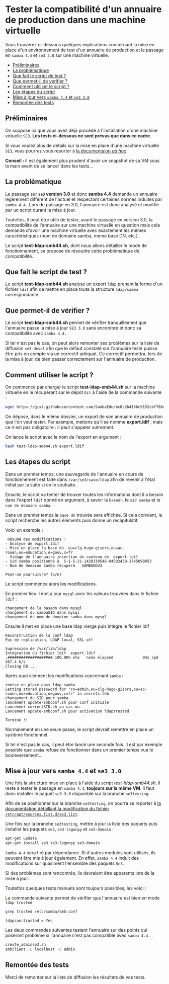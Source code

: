 # Tester la compatibilité d'un annuaire de production dans une machine virtuelle

Vous trouverez ci-dessous quelques explications concernant la mise en place d'un environnement de test d'un annuaire de production et le passage en `samba 4.4` et `se3 3.0` sur une machine virtuelle.

* [Préliminaires](#préliminaires)
* [La problématique](#la-problématique)    
* [Que fait le script de test ?](#que-fait-le-script-de-test-)
* [Que permet-il de vérifier ?](#que-permet-il-de-vérifier-)
* [Comment utiliser le script ?](#comment-utiliser-le-script-)
* [Les étapes du script](#les-étapes-du-script)
* [Mise à jour vers `samba 4.4` et `se3 3.0`](#mise-à-jour-vers-samba-44-et-se3-30)
* [Remontée des tests](#remontée-des-tests)


## Préliminaires

On suppose ici que vous avez déjà procédé à l'installation d'une machine virtuelle `SE3`. **Les tests ci-dessous ne sont prévus que dans ce cadre**.

Si vous voulez plus de détails sur la mise en place d'une machine virtuelle `SE3`, vous pourrez vous reporter à [la documentaion *ad hoc*](http://wiki.dane.ac-versailles.fr/index.php?title=Installer_un_r%C3%A9seau_SE3_avec_VirtualBox).


**Conseil :**  il est également plus prudent d'avoir un snapshot de sa VM sous la main avant de se lancer dans les tests…


## La problématique

Le passage sur **`se3` version 3.0** et donc **samba 4.4** demande un annuaire légèrement différent de l'actuel et respectant certaines normes induites par `samba 4.4.` Lors du passage en 3.0, l'annuaire est donc analysé et modifié par un script durant la mise à jour.

Toutefois, il peut être utile de tester, avant le passage en version 3.0, la compatibilité de l'annuaire sur une machine virtuelle en question mais cela demande d'avoir une machine virtuelle avec exactement les mêmes caractéristiques (nom de domaine samba, meme base DN, etc.).

Le script **test-ldap-smb44.sh**, dont nous allons détailler le mode de fonctionnement, se propose de résoudre cette problématique de compatibilité.


## Que fait le script de test ?

Le script **test-ldap-smb44.sh** analyse un export `ldap` prenant la forme d'un fichier `ldif` afin de mettre en place toute la structure `ldap/samba` correspondante. 


## Que permet-il de vérifier ?

Le script **test-ldap-smb44.sh** permet de vérifier tranquillement que l'annuaire passe la mise à jour `SE3 3.0` sans encombre et donc sa compatibilité avec `samba 4.4.`

Si tel n'est pas le cas, on peut alors remonter ses problèmes sur la liste de diffusion `se3-devel` afin que le défaut constaté sur l'annuaire testé puisse être pris en compte via un correctif adéquat. Ce correctif permettra, lors de la mise à jour, de bien passer correctement sur l'annuaire de production. 


## Comment utiliser le script ?

On commence par charger le script **test-ldap-smb44.sh** sur la machine virtuelle en le récupérant sur le dépot `Git` à l'aide de la commande suivante :
```sh
wget https://gist.githubusercontent.com/SambaEdu/bc0c2b4166c9152cbf786cefb271b2e8/raw/f9bce505cbd545ce05230c149892b0bee72b1830/test-ldap-smb44.sh
```

On dépose, dans le même dossier, un export de son annuaire de production que l'on veut tester. Par exemple, mettons qu'il se nomme **export.ldif** ; mais ce n'est pas obligatoire : il peut s'appeler autrement.

On lance le script avec le nom de l'export en argument :
```sh
bash test-ldap-smb44.sh export.ldif
```

## Les étapes du script

Dans un premier temps, une sauvegarde de l'annuaire en cours de fonctionnement est faite dans `/var/se3/save/ldap` afin de revenir à l'état initial par la suite si on le souhaite.

Ensuite, le script va tenter de trouver toutes les informations dont il a besoin dans l'export `ldif` donné en argument, à savoir la `basedn`, le `sid samba` et le `nom de domaine samba`.

Dans un premier temps la `base dn` trouvée sera affichée. Si cela convient, le script recherche les autres éléments puis donne un récapitulatif.

Voici un exemple :

     Résumé des modifications :
    - Analyse de export.ldif
    - Mise en place la base dn  ou=clg-hugo-gisors,ou=ac-rouen,ou=education,o=gouv,c=fr
    - Vidage de l'annuaire insertion du contenu de  export.ldif
    - Sid samba positionné à  S-1-5-21-1428338548-94502439-1745090853
    - Nom de domaine Samba récupéré   SAMBAEDU3
    
    Peut-on poursuivre? (o/n)

Le script commence alors les modifications.

En premier lieu il met à jour `mysql` avec les valeurs trouvées dans le fichier `ldif` :

    changement de la basedn dans mysql
    changement du sambaSID dans mysql
    changement du nom de domaine samba dans mysql
    
Ensuite il met en place une base ldap vierge puis intègre le fichier ldif

    Reconstruction de la conf ldap
    Pas de replication, LDAP local, SSL off
    
    Supression de /var/lib/ldap
    Intégration du fichier ldif  export.ldif
    .#################### 100.00% eta   none elapsed             03s spd 367.4 k/s
    Closing DB...

Après quoi viennent les modifications concernant `samba` :

    remise en place pass ldap samba
    Setting stored password for "cn=admin,ou=clg-hugo-gisors,ou=ac-rouen,ou=education,o=gouv,c=fr" in secrets.tdb
    changement du SID pour samba
    lancement update-smbconf.sh pour conf initiale
    Lancement correctSID.sh au cas ou
    Lancement update-smbconf.sh pour activation ldaptrusted
    
    Terminé !!

Normalement en une seule passe, le script devrait remettre en place un système fonctionnel.

Si tel n'est pas le cas, il peut être lancé une seconde fois. Il est par exemple possible que `samba` refuse de fonctionner dans un premier temps vue le bouleversement…


## Mise à jour vers `samba 4.4` et `se3 3.0`

Une fois la structure mise en place à l'aide du script *test-ldap-smb44.sh*, il reste à tester le passage en `samba 4.4`, **toujours sur la même VM**. Il faut donc installer le paquet `se3 3.0` disponible sur la branche `se3testing`.

Afin de se positionner sur la branche `se3testing`, on pourra se reporter à [la documentation détaillant la modification du fichier `/etc/apt/sources.list.d/se3.list`](../se3-clients-linux/upgrade-via-se3testing.md#%C3%89dition-du-fichier-etcaptsourceslistdse3list).


Une fois sur la branche `se3testing`, mettre à jour la liste des paquets puis installer les paquets `se3`, `se3-logonpy` et `se3-domain` :
```sh
apt-get update 
apt-get install se3 se3-logonpy se3-domain
```
`Samba 4.4` sera tiré par dépendance. Si d'autres modules sont utilisés, ils peuvent être mis à jour également. En effet, `samba 4.4` induit des modifications sur quasiment l'ensemble des paquets `Se3`.

Si des problèmes sont rencontrés, ils devraient être apparents lors de la  mise à jour.

Toutefois quelques tests manuels sont toujours possibles, les voici :

La commande suivante permet de vérifier que l'annuaire est bien en mode `ldap trusted`
```sh
grep trusted /etc/samba/smb.conf
```
    ldapsam:trusted = Yes


Les deux commandes suivantes testent l'annuaire sur des points qui poseront problème si l'annuaire n'est pas compatible avec `samba 4.4.` :

```sh
create_adminse3.sh
smbclient -L localhost -U admin
```

## Remontée des tests

Merci de remonter sur la liste de diffusion les résultats de vos tests.


